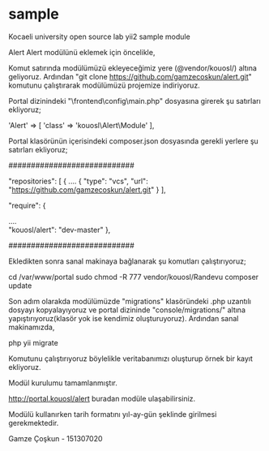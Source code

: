 # sample
Kocaeli university open source lab yii2 sample module

Alert
Alert modülünü eklemek için öncelikle,

Komut satırında modülümüzü ekleyeceğimiz yere (@vendor/kouosl/) altına geliyoruz. Ardından "git clone https://github.com/gamzecoskun/alert.git" komutunu çalıştırarak modülümüzü projemize indiriyoruz.

Portal dizinindeki "\frontend\config\main.php" dosyasına girerek şu satırları ekliyoruz;

'Alert' => [ 'class' => 'kouosl\Alert\Module'
],

Portal klasörünün içerisindeki composer.json dosyasında gerekli yerlere şu satırları ekliyoruz;

############################

"repositories": [ { .... { "type": "vcs", "url": "https://github.com/gamzecoskun/alert.git" } ],

"require": {

....   
"kouosl/alert": "dev-master"
},

############################

Ekledikten sonra sanal makinaya bağlanarak şu komutları çalıştırıyoruz;

cd /var/www/portal sudo chmod -R 777 vendor/kouosl/Randevu composer update

Son adım olarakda modülümüzde "migrations" klasöründeki .php uzantılı dosyayı kopyalayıyoruz ve portal dizininde "console/migrations/" altına yapıştırıyoruz(klasör yok ise kendimiz oluşturuyoruz). Ardından sanal makinamızda,

php yii migrate

Komutunu çalıştırıyoruz böylelikle veritabanımızı oluşturup örnek bir kayıt ekliyoruz.

Modül kurulumu tamamlanmıştır.

http://portal.kouosl/alert buradan modüle ulaşabilirsiniz.

Modülü kullanırken tarih formatını yıl-ay-gün şeklinde girilmesi gerekmektedir.

Gamze Çoşkun - 151307020
